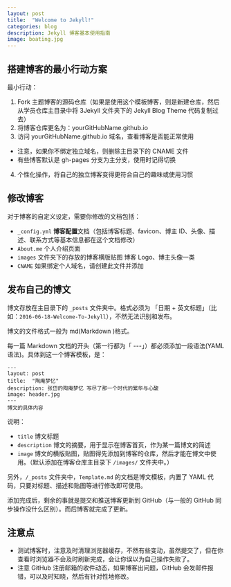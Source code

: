 ```yaml
---
layout: post
title:  "Welcome to Jekyll!"
categories: blog
description: Jekyll 博客基本使用指南
image: boating.jpg
---
```



## 搭建博客的最小行动方案

最小行动：

1. Fork 主题博客的源码仓库（如果是使用这个模板博客，则是新建仓库，然后从学员仓库主目录中将 3Jekyll 文件夹下的 Jekyll Blog Theme 代码复制过去）
2. 将博客仓库更名为：yourGitHubName.github.io
3. 访问 yourGitHubName.github.io 域名，查看博客是否能正常使用
  - 注意，如果你不绑定独立域名，则删除主目录下的 CNAME 文件
  - 有些博客默认是 gh-pages 分支为主分支，使用时记得切换
4. 个性化操作，将自己的独立博客变得更符合自己的趣味或使用习惯


## 修改博客

对于博客的自定义设定，需要你修改的文档包括：

- `_config.yml` **博客配置**文档（包括博客标题、favicon、博主 ID、头像、描述、联系方式等基本信息都在这个文档修改）
- `About.me` 个人介绍页面
- `images` 文件夹下的存放的博客横版贴图 博客 Logo、博主头像一类
- `CNAME` 如果绑定个人域名，请创建此文件并添加

## 发布自己的博文

博文存放在主目录下的 `_posts` 文件夹中。格式必须为 「日期 + 英文标题」（比如：`2016-06-18-Welcome-To-Jekyll`），不然无法识别和发布。

博文的文件格式一般为 md(Markdown )格式。

每一篇 Markdown 文档的开头（第一行都为「 ---」）都必须添加一段语法(YAML 语法)。具体到这一个博客模板，是：

```
---
layout: post
title:  "陶庵梦忆"
description: 张岱的陶庵梦忆 写尽了那一个时代的繁华与心酸
image: header.jpg
---
博文的具体内容
```

说明：

* `title` 博文标题
* `description` 博文的摘要，用于显示在博客首页，作为某一篇博文的简述
* `image` 博文的横版贴图，贴图得先添加到博客的仓库，然后才能在博文中使用。（默认添加在博客仓库主目录下 `/images/` 文件夹中。）

另外，`/_posts` 文件夹中，`Template.md` 的文档是博文模板，内置了 YAML 代码，只要对标题、描述和贴图等进行修改即可使用。

添加完成后，剩余的事就是提交和推送博客更新到 GitHub（与一般的 GitHub 同步操作没什么区别）。而后博客就完成了更新。


## 注意点

- 测试博客时，注意及时清理浏览器缓存，不然有些变动，虽然提交了，但在你查看时浏览器不会及时刷新完成，会让你误以为自己操作失败了。
- 注意 GitHub 注册邮箱的收件动态，如果博客出问题，GitHub 会发邮件报错，可以及时知晓，然后有针对性地修改。

